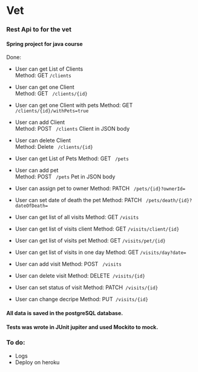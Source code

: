 # Vet
### Rest Api to for the vet
#### Spring project for java course 

Done: 

* User can get List of Clients    
Method: GET ``` /clients ```
* User can get one Client  
Method: GET ```  /clients/{id}  ```
* User can get one Client with pets 
Method: GET ```  /clients/{id}/withPets=true  ```
* User can add Client      
Method: POST ```  /clients ``` Client in JSON body
* User can delete Client      
Method: Delete ```  /clients/{id} ``` 

* User can get List of Pets 
Method: GET ```  /pets ```
* User can add pet         
Method: POST ```  /pets ``` Pet in JSON body 
* User can assign pet to owner
Method: PATCH ```  /pets/{id}?ownerId= ```
* User can set date of death the pet
Method: PATCH ```  /pets/death/{id}?dateOfDeath= ```

* User can get list of all visits 
Method: GET ``` /visits ```
* User can get list of visits client
Method: GET ``` /visits/client/{id} ```
* User can get list of visits pet
Method: GET ``` /visits/pet/{id} ```
* User can get list of visits in one day 
Method: GET ``` /visits/day?date= ```
* User can add visit
Method: POST ``` /visits```
* User can delete visit
Method: DELETE``` /visits/{id}```
* User can set status of visit
Method: PATCH``` /visits/{id}```
* User can change decripe
Method: PUT``` /visits/{id}```




#### All data is saved in the postgreSQL database. 

#### Tests was wrote in JUnit jupiter and used Mockito to mock. 

### To do:
* Logs
* Deploy on heroku 
